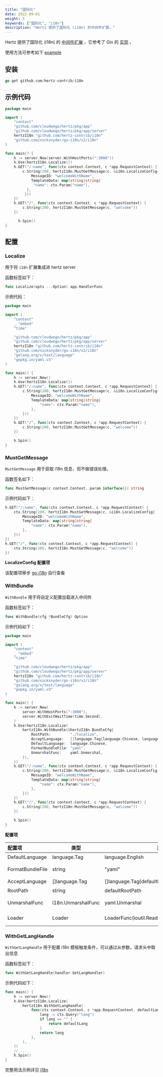 ```yaml
---
title: "国际化"
date: 2022-09-01
weight: 5
keywords: ["国际化", "i18n"]
description: "Hertz 提供了国际化 (i18n) 的中间件扩展。"
---
```


Hertz 提供了国际化 (i18n) 的 [中间件扩展](https://github.com/hertz-contrib/i18n) ，它参考了 Gin 的 [实现](https://github.com/gin-contrib/i18n) 。

使用方法可参考如下 [example](https://github.com/hertz-contrib/i18n/tree/main/example)

## 安装

```go
go get github.com/hertz-contrib/i18n
```

## 示例代码

```go
package main

import (
    "context"
    "github.com/cloudwego/hertz/pkg/app"
    "github.com/cloudwego/hertz/pkg/app/server"
    hertzI18n "github.com/hertz-contrib/i18n"
    "github.com/nicksnyder/go-i18n/v2/i18n"
)

func main() {
    h := server.New(server.WithHostPorts(":3000"))
    h.Use(hertzI18n.Localize())
    h.GET("/:name", func(ctx context.Context, c *app.RequestContext) {
        c.String(200, hertzI18n.MustGetMessage(c, &i18n.LocalizeConfig{
            MessageID: "welcomeWithName",
            TemplateData: map[string]string{
             "name": ctx.Param("name"),
          },
         }))
    })
	h.GET("/", func(ctx context.Context, c *app.RequestContext) {
        c.String(200, hertzI18n.MustGetMessage(c, "welcome"))
	})

      h.Spin()
}
```

## 配置

### Localize

用于将 `i18n` 扩展集成进 hertz server

函数标签如下：

```go
func Localize(opts ...Option) app.HandlerFunc
```

示例代码：

```go
package main

import (
    "context"
    _ "embed"
    "time"

    "github.com/cloudwego/hertz/pkg/app"
    "github.com/cloudwego/hertz/pkg/app/server"
    hertzI18n "github.com/hertz-contrib/i18n"
    "github.com/nicksnyder/go-i18n/v2/i18n"
    "golang.org/x/text/language"
    "gopkg.in/yaml.v3"
)

func main() {
    h := server.New()
    h.Use(hertzI18n.Localize())
    h.GET("/:name", func(ctx context.Context, c *app.RequestContext) {
        c.String(200, hertzI18n.MustGetMessage(c, &i18n.LocalizeConfig{
            MessageID: "welcomeWithName",
            TemplateData: map[string]string{
                "name": ctx.Param("name"),
            },
        }))
    })
    h.GET("/", func(ctx context.Context, c *app.RequestContext) {
        c.String(200, hertzI18n.MustGetMessage(c, "welcome"))
    })

    h.Spin()
}
```

### MustGetMessage

`MustGetMessage` 用于获取 i18n 信息，但不做错误处理。

函数签名如下：

```go
func MustGetMessage(c context.Context, param interface{}) string
```

示例代码如下：

```go
h.GET("/:name", func(ctx context.Context, c *app.RequestContext) {
	ctx.String(200, hertzI18n.MustGetMessage(c, &i18n.LocalizeConfig{
		MessageID: "welcomeWithName",
		TemplateData: map[string]string{
			"name": ctx.Param("name"),
		},
	}))
})
h.GET("/", func(ctx context.Context, c *app.RequestContext) {
	ctx.String(200, hertzI18n.MustGetMessage(c, "welcome"))
})

```

**LocalizeConfig 配置项**

该配置项移步 [go-i18n](https://github.com/nicksnyder/go-i18n/blob/main/v2/i18n/localizer.go#L53) 自行查看

### WithBundle

`WithBundle` 用于将自定义配置加载进入中间件

函数标签如下：

```go
func WithBundle(cfg *BundleCfg) Option
```

示例代码如下：

```go
package main

import (
    "context"
    _ "embed"
    "time"

    "github.com/cloudwego/hertz/pkg/app"
    "github.com/cloudwego/hertz/pkg/app/server"
    hertzI18n "github.com/hertz-contrib/i18n"
    "github.com/nicksnyder/go-i18n/v2/i18n"
    "golang.org/x/text/language"
    "gopkg.in/yaml.v3"
)

func main() {
    h := server.New(
        server.WithHostPorts(":3000"),
        server.WithExitWaitTime(time.Second),
    )
    h.Use(hertzI18n.Localize(
        hertzI18n.WithBundle(&hertzI18n.BundleCfg{
            RootPath:         "./localize",
            AcceptLanguage:   []language.Tag{language.Chinese, language.English},
            DefaultLanguage:  language.Chinese,
            FormatBundleFile: "yaml",
            UnmarshalFunc:    yaml.Unmarshal,
        }),
    ))
    h.GET("/:name", func(ctx context.Context, c *app.RequestContext) {
        c.String(200, hertzI18n.MustGetMessage(c, &i18n.LocalizeConfig{
            MessageID: "welcomeWithName",
            TemplateData: map[string]string{
                "name": ctx.Param("name"),
            },
        }))
    })
    h.GET("/", func(ctx context.Context, c *app.RequestContext) {
        c.String(200, hertzI18n.MustGetMessage(c, "welcome"))
    })

    h.Spin()
}
```

**配置项**

| 配置项           | 类型               | 默认值                                           | 描述                                           |
| :--------------- | ------------------ | ------------------------------------------------ | ---------------------------------------------- |
| DefaultLanguage  | language.Tag       | language.English                                 | 默认转换语言类型                               |
| FormatBundleFile | string             | "yaml"                                           | 转换文件模板类型，例如：yaml, json             |
| AcceptLanguage   | []language.Tag     | []language.Tag{defaultLanguage,language.Chinese} | 接收转换类型                                   |
| RootPath         | string             | defaultRootPath                                  | 模板文件目录                                   |
| UnmarshalFunc    | i18n.UnmarshalFunc | yaml.Unmarshal                                   | 模板文件解码函数，例如：yaml.Unmarshal         |
| Loader           | Loader             | LoaderFunc(ioutil.ReadFile)                      | 文件读取函数，例如 LoaderFunc(ioutil.ReadFile) |

### WithGetLangHandle

`WithGetLangHandle` 用于配置 i18n 模板触发条件，可以通过从参数，请求头中取出信息

函数标签如下：

```go
func WithGetLangHandle(handler GetLangHandler)
```

示例代码如下：

```go
func main() {
    h := server.New()
	h.Use(hertzI18n.Localize(
		hertzI18n.WithGetLangHandle(
			func(ctx context.Context, c *app.RequestContext, defaultLang string) string {
				lang := ctx.Query("lang")
				if lang == "" {
					return defaultLang
				}
				return lang
			},
		),
	))
	// ...
    h.Spin()
}
```

完整用法示例详见 [i18n](https://github.com/hertz-contrib/i18n/)
